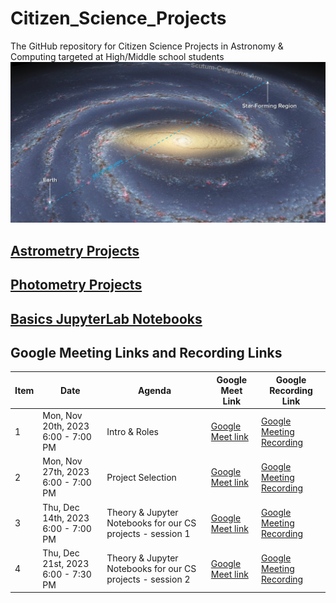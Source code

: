 # Citizen_Science_Projects
The GitHub repository for Citizen Science Projects in Astronomy & Computing targeted at High/Middle school students
<img src="milkyway.png" width=700px />
## [Astrometry Projects](Astrometry)
## [Photometry Projects](Photometry)
## [Basics JupyterLab Notebooks](notebooks/basics_jupyterlab_notebook/)

## Google Meeting Links and Recording Links 

Item|Date|Agenda|Google Meet Link|Google Recording Link
---|---|---|---|---|
1|Mon, Nov 20th, 2023 6:00 - 7:00 PM|Intro & Roles|[Google Meet link](https://meet.google.com/hwo-ttfv-smv)|[Google Meeting Recording](https://drive.google.com/file/d/1vIJC9bdARp3I229-IrN4-zbeXCbpur00/view?usp=sharing)
2|Mon, Nov 27th, 2023 6:00 - 7:00 PM|Project Selection|[Google Meet link](https://meet.google.com/hwo-ttfv-smv)|[Google Meeting Recording](https://drive.google.com/file/d/13SBWboNWtZF7jt3Uz5Gcj3RXyonkTKUX/view?usp=sharing)
3|Thu, Dec 14th, 2023 6:00 - 7:00 PM|Theory & Jupyter Notebooks for our CS projects - session 1|[Google Meet link](https://meet.google.com/hwo-ttfv-smv)|[Google Meeting Recording](TBA)
4|Thu, Dec 21st, 2023 6:00 - 7:30 PM|Theory & Jupyter Notebooks for our CS projects - session 2|[Google Meet link](https://meet.google.com/hwo-ttfv-smv)|[Google Meeting Recording](TBA)
